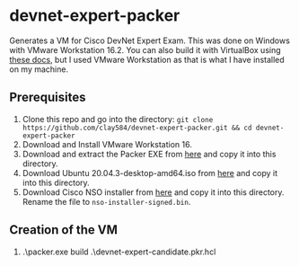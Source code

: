 # devnet-expert-packer

Generates a VM for Cisco DevNet Expert Exam. This was done on Windows with VMware Workstation 16.2.
You can also build it with VirtualBox using [these docs](https://www.packer.io/docs/builders/virtualbox/iso),
but I used VMware Workstation as that is what I have installed on my machine.

## Prerequisites

1. Clone this repo and go into the directory: `git clone https://github.com/clay584/devnet-expert-packer.git && cd devnet-expert-packer`
2. Download and Install VMware Workstation 16.
3. Download and extract the Packer EXE from [here](https://www.packer.io/downloads) and copy it into this directory.
4. Download Ubuntu 20.04.3-desktop-amd64.iso from [here](https://ubuntu.com/download/desktop) and copy it into this directory.
5. Download Cisco NSO installer from [here](https://developer.cisco.com/docs/nso/#!getting-and-installing-nso/getting-nso) and copy it into this directory. Rename the file to `nso-installer-signed.bin`.

## Creation of the VM


1. .\packer.exe build .\devnet-expert-candidate.pkr.hcl
